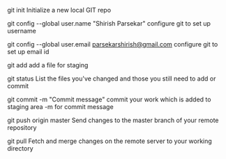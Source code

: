  	

git init
	Initialize a new  local GIT repo

git config --global user.name "Shirish Parsekar"
	configure git to set up username

git config --global user.email parsekarshirish@gmail.com
	configure git to set up email id

git add <filename>
	add a file for staging

git status
	List the files you've changed and those you still need to add or commit

git commit -m "Commit message"
	commit your work which is added to staging area
	-m for commit message

git push origin master
	Send changes to the master branch of your remote repository

git pull
	Fetch and merge changes on the remote server to your working directory

	